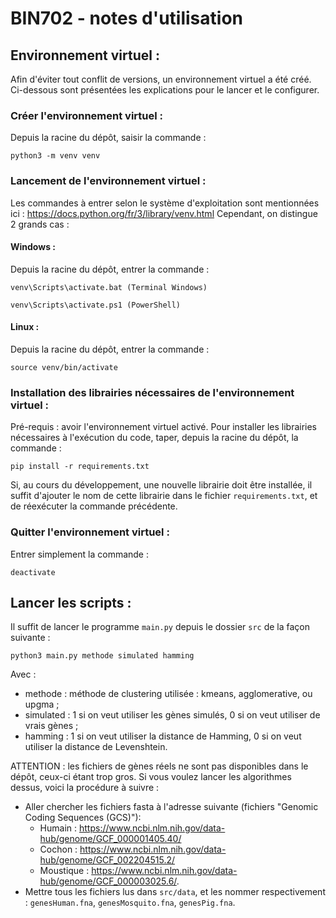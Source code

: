 # BIN702 - notes d'utilisation

## Environnement virtuel :
Afin d'éviter tout conflit de versions, un environnement virtuel a été créé. Ci-dessous sont présentées les explications pour le lancer et le configurer.

### Créer l'environnement virtuel :
Depuis la racine du dépôt, saisir la commande :

````
python3 -m venv venv
````

### Lancement de l'environnement virtuel :
Les commandes à entrer selon le système d'exploitation sont mentionnées ici : https://docs.python.org/fr/3/library/venv.html
Cependant, on distingue 2 grands cas :

#### Windows :
Depuis la racine du dépôt, entrer la commande :

````
venv\Scripts\activate.bat (Terminal Windows)
````

````
venv\Scripts\activate.ps1 (PowerShell)
````

#### Linux :
Depuis la racine du dépôt, entrer la commande :

````
source venv/bin/activate
````

### Installation des librairies nécessaires de l'environnement virtuel :
Pré-requis : avoir l'environnement virtuel activé.
Pour installer les librairies nécessaires à l'exécution du code, taper, depuis la racine du dépôt, la commande :

````
pip install -r requirements.txt
````

Si, au cours du développement, une nouvelle librairie doit être installée, il suffit d'ajouter le nom de cette librairie dans le fichier ```requirements.txt```, et de réexécuter la commande précédente.

### Quitter l'environnement virtuel :
Entrer simplement la commande : 

````
deactivate
````

## Lancer les scripts :

Il suffit de lancer le programme ```main.py``` depuis le dossier ```src``` de la façon suivante :

````
python3 main.py methode simulated hamming
````

Avec : 
- methode : méthode de clustering utilisée : kmeans, agglomerative, ou upgma ;
- simulated : 1 si on veut utiliser les gènes simulés, 0 si on veut utiliser de vrais gènes ;
- hamming : 1 si on veut utiliser la distance de Hamming, 0 si on veut utiliser la distance de Levenshtein.

ATTENTION : les fichiers de gènes réels ne sont pas disponibles dans le dépôt, ceux-ci étant trop gros. Si vous voulez lancer les algorithmes dessus, voici la procédure à suivre :
- Aller chercher les fichiers fasta à l'adresse suivante (fichiers "Genomic Coding Sequences (GCS)"): 
    - Humain : https://www.ncbi.nlm.nih.gov/data-hub/genome/GCF_000001405.40/
    - Cochon : https://www.ncbi.nlm.nih.gov/data-hub/genome/GCF_002204515.2/ 
    - Moustique : https://www.ncbi.nlm.nih.gov/data-hub/genome/GCF_000003025.6/.
- Mettre tous les fichiers lus dans ```src/data```, et les nommer respectivement : ```genesHuman.fna```, ```genesMosquito.fna```, ```genesPig.fna```.